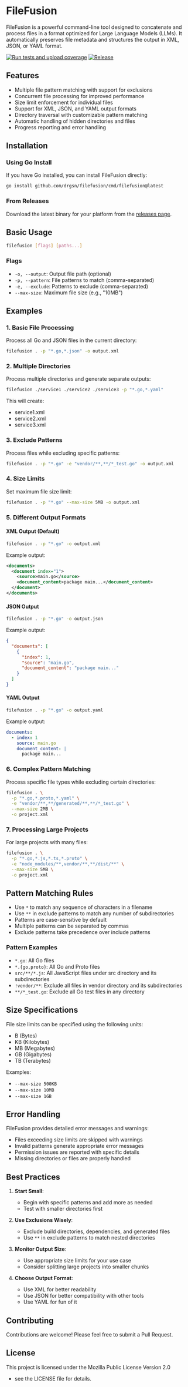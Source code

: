 # FileFusion

FileFusion is a powerful command-line tool designed to concatenate and process files in a format optimized for Large Language Models (LLMs). It automatically preserves file metadata and structures the output in XML, JSON, or YAML format.

[![Run tests and upload coverage](https://github.com/drgsn/filefusion/actions/workflows/test.yml/badge.svg)](https://github.com/drgsn/filefusion/actions/workflows/test.yml)
[![Release](https://github.com/drgsn/filefusion/actions/workflows/release.yml/badge.svg)](https://github.com/drgsn/filefusion/actions/workflows/release.yml)

## Features

- Multiple file pattern matching with support for exclusions
- Concurrent file processing for improved performance
- Size limit enforcement for individual files
- Support for XML, JSON, and YAML output formats
- Directory traversal with customizable pattern matching
- Automatic handling of hidden directories and files
- Progress reporting and error handling

## Installation

### Using Go Install

If you have Go installed, you can install FileFusion directly:

```bash
go install github.com/drgsn/filefusion/cmd/filefusion@latest
```

### From Releases

Download the latest binary for your platform from the [releases page](https://github.com/drgsn/filefusion/releases).

## Basic Usage

```bash
filefusion [flags] [paths...]
```

### Flags

- `-o, --output`: Output file path (optional)
- `-p, --pattern`: File patterns to match (comma-separated)
- `-e, --exclude`: Patterns to exclude (comma-separated)
- `--max-size`: Maximum file size (e.g., "10MB")

## Examples

### 1. Basic File Processing

Process all Go and JSON files in the current directory:

```bash
filefusion . -p "*.go,*.json" -o output.xml
```

### 2. Multiple Directories

Process multiple directories and generate separate outputs:

```bash
filefusion ./service1 ./service2 ./service3 -p "*.go,*.yaml"
```

This will create:
- service1.xml
- service2.xml
- service3.xml

### 3. Exclude Patterns

Process files while excluding specific patterns:

```bash
filefusion . -p "*.go" -e "vendor/**,**/*_test.go" -o output.xml
```

### 4. Size Limits

Set maximum file size limit:

```bash
filefusion . -p "*.go" --max-size 5MB -o output.xml
```

### 5. Different Output Formats

#### XML Output (Default)
```bash
filefusion . -p "*.go" -o output.xml
```

Example output:
```xml
<documents>
  <document index="1">
    <source>main.go</source>
    <document_content>package main...</document_content>
  </document>
</documents>
```

#### JSON Output
```bash
filefusion . -p "*.go" -o output.json
```

Example output:
```json
{
  "documents": [
    {
      "index": 1,
      "source": "main.go",
      "document_content": "package main..."
    }
  ]
}
```

#### YAML Output
```bash
filefusion . -p "*.go" -o output.yaml
```

Example output:
```yaml
documents:
  - index: 1
    source: main.go
    document_content: |
      package main...
```

### 6. Complex Pattern Matching

Process specific file types while excluding certain directories:

```bash
filefusion . \
  -p "*.go,*.proto,*.yaml" \
  -e "vendor/**,**/generated/**,**/*_test.go" \
  --max-size 2MB \
  -o project.xml
```

### 7. Processing Large Projects

For large projects with many files:

```bash
filefusion . \
  -p "*.go,*.js,*.ts,*.proto" \
  -e "node_modules/**,vendor/**,**/dist/**" \
  --max-size 5MB \
  -o project.xml
```

## Pattern Matching Rules

- Use `*` to match any sequence of characters in a filename
- Use `**` in exclude patterns to match any number of subdirectories
- Patterns are case-sensitive by default
- Multiple patterns can be separated by commas
- Exclude patterns take precedence over include patterns

### Pattern Examples

- `*.go`: All Go files
- `*.{go,proto}`: All Go and Proto files
- `src/**/*.js`: All JavaScript files under src directory and its subdirectories
- `!vendor/**`: Exclude all files in vendor directory and its subdirectories
- `**/*_test.go`: Exclude all Go test files in any directory

## Size Specifications

File size limits can be specified using the following units:
- B (Bytes)
- KB (Kilobytes)
- MB (Megabytes)
- GB (Gigabytes)
- TB (Terabytes)

Examples:
- `--max-size 500KB`
- `--max-size 10MB`
- `--max-size 1GB`

## Error Handling

FileFusion provides detailed error messages and warnings:
- Files exceeding size limits are skipped with warnings
- Invalid patterns generate appropriate error messages
- Permission issues are reported with specific details
- Missing directories or files are properly handled

## Best Practices

1. **Start Small**:
   - Begin with specific patterns and add more as needed
   - Test with smaller directories first

2. **Use Exclusions Wisely**:
   - Exclude build directories, dependencies, and generated files
   - Use `**` in exclude patterns to match nested directories

3. **Monitor Output Size**:
   - Use appropriate size limits for your use case
   - Consider splitting large projects into smaller chunks

4. **Choose Output Format**:
   - Use XML for better readability
   - Use JSON for better compatibility with other tools
   - Use YAML for fun of it

## Contributing

Contributions are welcome! Please feel free to submit a Pull Request.

## License

This project is licensed under the Mozilla Public License Version 2.0
 - see the LICENSE file for details.
